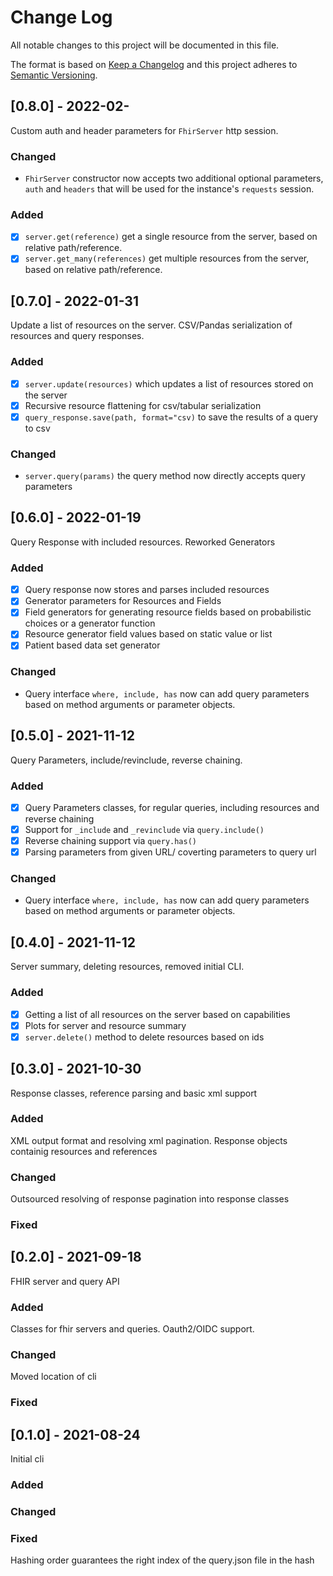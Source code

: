 # Change Log

All notable changes to this project will be documented in this file.

The format is based on [Keep a Changelog](http://keepachangelog.com/)
and this project adheres to [Semantic Versioning](http://semver.org/).

## [0.8.0] - 2022-02-
Custom auth and header parameters for `FhirServer` http session. 

### Changed
- `FhirServer` constructor now accepts two additional optional parameters, `auth` and `headers` that will be used for the
  instance's `requests` session.

### Added
 - [x] `server.get(reference)` get a single resource from the server, based on relative path/reference.
 - [x] `server.get_many(references)` get multiple resources from the server, based on relative path/reference.

## [0.7.0] - 2022-01-31
Update a list of resources on the server. CSV/Pandas serialization of resources and query responses.

### Added
 - [x] `server.update(resources)` which updates a list of resources stored on the server
 - [x] Recursive resource flattening for csv/tabular serialization
 - [x] `query_response.save(path, format="csv)` to save the results of a query to csv

### Changed
- `server.query(params)` the query method now directly accepts query parameters


## [0.6.0] - 2022-01-19
Query Response with included resources. Reworked Generators

### Added
 - [x] Query response now stores and parses included resources
 - [x] Generator parameters for Resources and Fields
 - [x] Field generators for generating resource fields based on probabilistic choices or a generator function
 - [x] Resource generator field values based on static value or list
 - [x] Patient based data set generator 

### Changed
- Query interface `where, include, has` now can add query parameters based on method arguments or parameter objects.




## [0.5.0] - 2021-11-12

Query Parameters, include/revinclude, reverse chaining.  

### Added
 - [x] Query Parameters classes, for regular queries, including resources and reverse chaining
 - [x] Support for `_include` and `_revinclude` via `query.include()`
 - [x] Reverse chaining support via `query.has()`
 - [x] Parsing parameters from given URL/ coverting parameters to query url

### Changed
- Query interface `where, include, has` now can add query parameters based on method arguments or parameter objects.




## [0.4.0] - 2021-11-12

Server summary, deleting resources, removed initial CLI.

### Added

- [x] Getting a list of all resources on the server based on capabilities
- [x] Plots for server and resource summary
- [x] `server.delete()` method to delete resources based on ids

## [0.3.0] - 2021-10-30

Response classes, reference parsing and basic xml support

### Added

XML output format and resolving xml pagination. Response objects containig resources and references

### Changed

Outsourced resolving of response pagination into response classes

### Fixed

## [0.2.0] - 2021-09-18

FHIR server and query API

### Added

Classes for fhir servers and queries. Oauth2/OIDC support.

### Changed

Moved location of cli

### Fixed

## [0.1.0] - 2021-08-24

Initial cli

### Added

### Changed

### Fixed

Hashing order guarantees the right index of the query.json file in the hash
